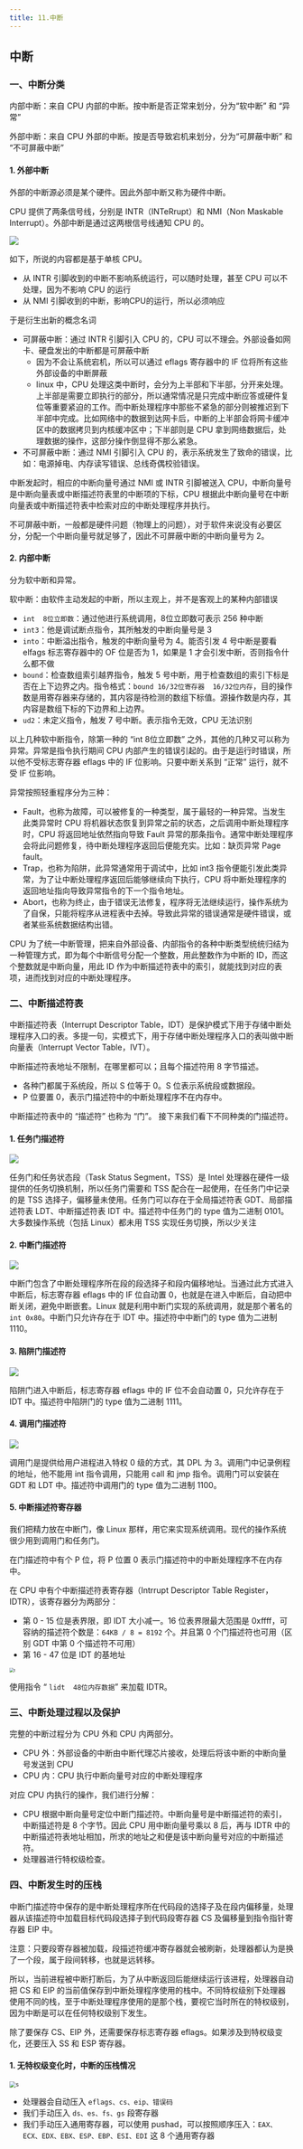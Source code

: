 ```yaml
---
title: 11.中断
---
```


## 中断

### 一、中断分类

内部中断：来自 CPU 内部的中断。按中断是否正常来划分，分为“软中断” 和 “异常”

外部中断：来自 CPU 外部的中断。按是否导致宕机来划分，分为“可屏蔽中断” 和 “不可屏蔽中断”

#### 1. 外部中断

外部的中断源必须是某个硬件。因此外部中断又称为硬件中断。

CPU 提供了两条信号线，分别是 INTR（INTeRrupt）和 NMI（Non Maskable Interrupt）。外部中断是通过这两根信号线通知 CPU 的。

![](./image/CPU外部中断类型.png)

如下，所说的内容都是基于单核 CPU。

- 从 INTR 引脚收到的中断不影响系统运行，可以随时处理，甚至 CPU 可以不处理，因为不影响 CPU 的运行
- 从 NMI 引脚收到的中断，影响CPU的运行，所以必须响应

于是衍生出新的概念名词

- 可屏蔽中断：通过 INTR 引脚引入 CPU 的，CPU 可以不理会。外部设备如网卡、硬盘发出的中断都是可屏蔽中断
  - 因为不会让系统宕机，所以可以通过 eflags 寄存器中的 IF 位将所有这些外部设备的中断屏蔽
  - linux 中，CPU 处理这类中断时，会分为上半部和下半部，分开来处理。上半部是需要立即执行的部分，所以通常情况是只完成中断应答或硬件复位等重要紧迫的工作。而中断处理程序中那些不紧急的部分则被推迟到下半部中完成。比如网络中的数据到达网卡后，中断的上半部会将网卡缓冲区中的数据拷贝到内核缓冲区中；下半部则是 CPU 拿到网络数据后，处理数据的操作，这部分操作倒显得不那么紧急。
- 不可屏蔽中断：通过 NMI 引脚引入 CPU 的，表示系统发生了致命的错误，比如：电源掉电、内存读写错误、总线奇偶校验错误。

中断发起时，相应的中断向量号通过 NMI 或 INTR 引脚被送入 CPU，中断向量号是中断向量表或中断描述符表里的中断项的下标，CPU 根据此中断向量号在中断向量表或中断描述符表中检索对应的中断处理程序并执行。

不可屏蔽中断，一般都是硬件问题（物理上的问题），对于软件来说没有必要区分，分配一个中断向量号就足够了，因此不可屏蔽中断的中断向量号为 2。

#### 2. 内部中断

分为软中断和异常。

软中断：由软件主动发起的中断，所以主观上，并不是客观上的某种内部错误

- `int  8位立即数`：通过他进行系统调用，8位立即数可表示 256 种中断
- `int3`：他是调试断点指令，其所触发的中断向量号是 3
- `into`：中断溢出指令，触发的中断向量号为 4。能否引发 4 号中断是要看 elfags 标志寄存器中的 OF 位是否为 1，如果是 1 才会引发中断，否则指令什么都不做
- `bound`：检查数组索引越界指令，触发 5 号中断，用于检查数组的索引下标是否在上下边界之内。指令格式：`bound 16/32位寄存器  16/32位内存`，目的操作数是用寄存器来存储的，其内容是待检测的数组下标值。源操作数是内存，其内容是数组下标的下边界和上边界。
- `ud2`：未定义指令，触发 7 号中断。表示指令无效，CPU 无法识别

以上几种软中断指令，除第一种的 “int 8位立即数” 之外，其他的几种又可以称为异常。异常是指令执行期间 CPU 内部产生的错误引起的。由于是运行时错误，所以他不受标志寄存器 eflags 中的 IF 位影响。只要中断关系到 “正常” 运行，就不受 IF 位影响。

异常按照轻重程序分为三种：

-  Fault，也称为故障，可以被修复的一种类型，属于最轻的一种异常。当发生此类异常时 CPU 将机器状态恢复到异常之前的状态，之后调用中断处理程序时，CPU 将返回地址依然指向导致 Fault 异常的那条指令。通常中断处理程序会将此问题修复，待中断处理程序返回后便能充实。比如：缺页异常 Page fault。
- Trap，也称为陷阱，此异常通常用于调试中，比如 int3 指令便能引发此类异常，为了让中断处理程序返回后能够继续向下执行，CPU 将中断处理程序的返回地址指向导致异常指令的下一个指令地址。
- Abort，也称为终止，由于错误无法修复，程序将无法继续运行，操作系统为了自保，只能将程序从进程表中去掉。导致此异常的错误通常是硬件错误，或者某些系统数据结构出错。

CPU 为了统一中断管理，把来自外部设备、内部指令的各种中断类型统统归结为一种管理方式，即为每个中断信号分配一个整数，用此整数作为中断的 ID，而这个整数就是中断向量，用此 ID 作为中断描述符表中的索引，就能找到对应的表项，进而找到对应的中断处理程序。

### 二、中断描述符表

中断描述符表（Interrupt Descriptor Table，IDT）是保护模式下用于存储中断处理程序入口的表。多提一句，实模式下，用于存储中断处理程序入口的表叫做中断向量表（Interrupt Vector Table，IVT）。

中断描述符表地址不限制，在哪里都可以；且每个描述符用 8 字节描述。

- 各种门都属于系统段，所以 S 位等于 0。S 位表示系统段或数据段。
- P 位要置 0，表示门描述符中的中断处理程序不在内存中。

中断描述符表中的 “描述符” 也称为 “门”。 接下来我们看下不同种类的门描述符。

#### 1. 任务门描述符

![](./image/任务门描述符.png)

任务门和任务状态段（Task Status Segment，TSS）是 Intel 处理器在硬件一级提供的任务切换机制，所以任务门需要和 TSS 配合在一起使用，在任务门中记录的是 TSS 选择子，偏移量未使用。任务门可以存在于全局描述符表 GDT、局部描述符表 LDT、中断描述符表 IDT 中。描述符中任务门的 type 值为二进制 0101。大多数操作系统（包括 Linux）都未用 TSS 实现任务切换，所以少关注

#### 2. 中断门描述符

![](./image/中断门描述符.png)

中断门包含了中断处理程序所在段的段选择子和段内偏移地址。当通过此方式进入中断后，标志寄存器 eflags 中的 IF 位自动置 0，也就是在进入中断后，自动把中断关闭，避免中断嵌套。Linux 就是利用中断门实现的系统调用，就是那个著名的 `int 0x80`。中断门只允许存在于 IDT 中。描述符中中断门的 type 值为二进制 1110。

#### 3. 陷阱门描述符

![](./image/陷阱门描述符.png)

陷阱门进入中断后，标志寄存器 eflags 中的 IF 位不会自动置 0，只允许存在于 IDT 中。描述符中陷阱门的 type 值为二进制 1111。

#### 4. 调用门描述符

![](./image/调用门描述符.png)

调用门是提供给用户进程进入特权 0 级的方式，其 DPL 为 3。调用门中记录例程的地址，他不能用 int 指令调用，只能用 call 和 jmp 指令。调用门可以安装在 GDT 和 LDT 中。描述符中调用门的 type 值为二进制 1100。

#### 5. 中断描述符寄存器

我们把精力放在中断门，像 Linux 那样，用它来实现系统调用。现代的操作系统很少用到调用门和任务门。

在门描述符中有个 P 位，将 P 位置 0 表示门描述符中的中断处理程序不在内存中。

在 CPU 中有个中断描述符表寄存器（Intrrupt Descriptor Table Register，IDTR），该寄存器分为两部分：

- 第 0 - 15 位是表界限，即 IDT 大小减一。16 位表界限最大范围是 0xffff，可容纳的描述符个数是：`64KB / 8 = 8192` 个。并且第 0 个门描述符也可用（区别 GDT 中第 0 个描述符不可用）
- 第 16 - 47 位是 IDT 的基地址

<img src="./image/中断描述符表寄存器.png" alt="t" style="zoom:50%;" />

使用指令 “ `lidt  48位内存数据`” 来加载 IDTR。

### 三、中断处理过程以及保护

完整的中断过程分为 CPU 外和 CPU 内两部分。

- CPU 外：外部设备的中断由中断代理芯片接收，处理后将该中断的中断向量号发送到 CPU
- CPU 内：CPU 执行中断向量号对应的中断处理程序

对应 CPU 内执行的操作，我们进行分解：

- CPU 根据中断向量号定位中断门描述符。中断向量号是中断描述符的索引，中断描述符是 8 个字节。因此 CPU 用中断向量号乘以 8 后，再与 IDTR 中的中断描述符表地址相加，所求的地址之和便是该中断向量号对应的中断描述符。
- 处理器进行特权级检查。

### 四、中断发生时的压栈

中断门描述符中保存的是中断处理程序所在代码段的选择子及在段内偏移量，处理器从该描述符中加载目标代码段选择子到代码段寄存器 CS 及偏移量到指令指针寄存器 EIP 中。

注意：只要段寄存器被加载，段描述符缓冲寄存器就会被刷新，处理器都认为是换了一个段，属于段间转移，也就是远转移。

所以，当前进程被中断打断后，为了从中断返回后能继续运行该进程，处理器自动把 CS 和 EIP 的当前值保存到中断处理程序使用的栈中。不同特权级别下处理器使用不同的栈，至于中断处理程序使用的是那个栈，要视它当时所在的特权级别，因为中断是可以在任何特权级别下发生。

除了要保存 CS、EIP 外，还需要保存标志寄存器 eflags。如果涉及到特权级变化，还要压入 SS 和 ESP 寄存器。

#### 1. 无特权级变化时，中断的压栈情况

<img src="./image/无特权级时中断的压栈情况.png" alt="s" style="zoom:70%;" />

- 处理器会自动压入 `eflags、cs、eip、错误码`
- 我们手动压入 `ds、es、fs、gs` 段寄存器
- 我们手动压入通用寄存器，可以使用 pushad，可以按照顺序压入：`EAX、ECX、EDX、EBX、ESP、EBP、ESI、EDI` 这 8 个通用寄存器













